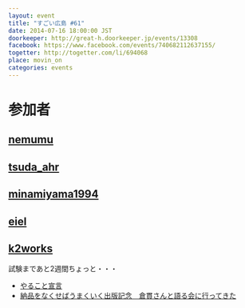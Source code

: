 ```yaml
---
layout: event
title: "すごい広島 #61"
date: 2014-07-16 18:00:00 JST
doorkeeper: http://great-h.doorkeeper.jp/events/13308
facebook: https://www.facebook.com/events/740682112637155/
togetter: http://togetter.com/li/694068
place: movin_on
categories: events
---
```


# 参加者


## [nemumu](https://github.com/nemumu)


## [tsuda_ahr](http://twitter.com/tsuda_ahr)


## [minamiyama1994](https://github.com/minamiyama1994)


## [eiel](http://eiel.info/)

## [k2works](https://github.com/k2works)
試験まであと2週間ちょっと・・・

* [やること宣言](https://github.com/great-h/great-h.github.io/issues/1091)
* [納品をなくせばうまくいく出版記念　倉貫さんと語る会に行ってきた](http://sukusuku-scrum-hiroshima.doorkeeper.jp/events/12984)

